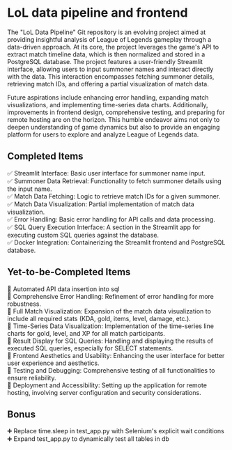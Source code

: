 # LoL data pipeline and frontend
The "LoL Data Pipeline" Git repository is an evolving project aimed at providing insightful analysis of League of Legends gameplay through a data-driven approach. At its core, the project leverages the game's API to extract match timeline data, which is then normalized and stored in a PostgreSQL database. The project features a user-friendly Streamlit interface, allowing users to input summoner names and interact directly with the data. This interaction encompasses fetching summoner details, retrieving match IDs, and offering a partial visualization of match data.

Future aspirations include enhancing error handling, expanding match visualizations, and implementing time-series data charts. Additionally, improvements in frontend design, comprehensive testing, and preparing for remote hosting are on the horizon. This humble endeavor aims not only to deepen understanding of game dynamics but also to provide an engaging platform for users to explore and analyze League of Legends data.

## Completed Items
✅ Streamlit Interface: Basic user interface for summoner name input.  
✅ Summoner Data Retrieval: Functionality to fetch summoner details using the input name.  
✅ Match Data Fetching: Logic to retrieve match IDs for a given summoner.  
✅ Match Data Visualization: Partial implementation of match data visualization.  
✅ Error Handling: Basic error handling for API calls and data processing.  
✅ SQL Query Execution Interface: A section in the Streamlit app for executing custom SQL queries against the database.  
✅ Docker Integration: Containerizing the Streamlit frontend and PostgreSQL database.  


## Yet-to-be-Completed Items
🔳 Automated API data insertion into sql  
🔳 Comprehensive Error Handling: Refinement of error handling for more robustness.  
🔳 Full Match Visualization: Expansion of the match data visualization to include all required stats (KDA, gold, items, level, damage, etc.).  
🔳 Time-Series Data Visualization: Implementation of the time-series line charts for gold, level, and XP for all match participants.  
🔳 Result Display for SQL Queries: Handling and displaying the results of executed SQL queries, especially for SELECT statements.  
🔳 Frontend Aesthetics and Usability: Enhancing the user interface for better user experience and aesthetics.  
🔳 Testing and Debugging: Comprehensive testing of all functionalities to ensure reliability.  
🔳 Deployment and Accessibility: Setting up the application for remote hosting, involving server configuration and security considerations. 

## Bonus 
➕ Replace time.sleep in test_app.py with Selenium's explicit wait conditions  
➕ Expand test_app.py to dynamically test all tables in db

